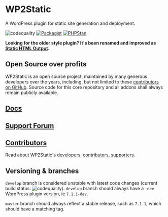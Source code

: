 # WP2Static

A WordPress plugin for static site generation and deployment.

![codequality](https://github.com/leonstafford/wp2static/workflows/codequality/badge.svg?branch=master)
[![Packagist](https://img.shields.io/packagist/v/leonstafford/wp2static.svg?color=239922&style=popout)](https://packagist.org/packages/leonstafford/wp2static)
[![PHPStan](https://img.shields.io/badge/PHPStan-enabled-239922)](https://github.com/phpstan/phpstan)


__Looking for the older style plugin? It's been renamed and improved as [Static HTML Output](https://github.com/WP2Static/static-html-output-plugin).__


## Open Source over profits

WP2Static is an open source project, maintained by many generous developers over the years, including, but not limited to these [contributors on GitHub](https://github.com/WP2Static/wp2static/graphs/contributors). Source code for this core repository and all addons shall always remain publicly available.

## [Docs](https://wp2static.com)

## [Support Forum](https://staticword.press/c/wordpress-static-site-generators/wp2static/)

## [Contributors](https://wp2static.com/contributors)

Read about WP2Static's [developers, contributors, supporters](https://wp2static.com/contributors).

## Versioning & branches

`develop` branch is considered unstable with latest code changes (current build status: ![codequality](https://github.com/leonstafford/wp2static/workflows/codequality/badge.svg?branch=develop)). `develop` branch should always have a `-dev` WordPress plugin version, ie `7.1.1-dev`.

`master` branch should always reflect a stable release, such as `7.1.1`, which should have a matching tag.


